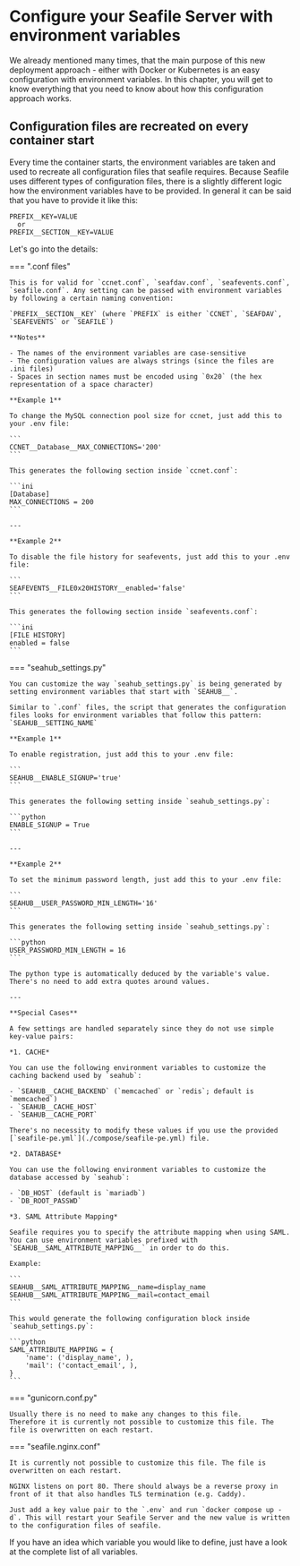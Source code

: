 # Configure your Seafile Server with environment variables

We already mentioned many times, that the main purpose of this new deployment approach - either with Docker or Kubernetes is an easy configuration with environment variables. In this chapter, you will get to know everything that you need to know about how this configuration approach works.

## Configuration files are recreated on every container start

Every time the container starts, the environment variables are taken and used to recreate all configuration files that seafile requires. Because Seafile uses different types of configuration files, there is a slightly different logic how the environment variables have to be provided. In general it can be said that you have to provide it like this:

```
PREFIX__KEY=VALUE
  or
PREFIX__SECTION__KEY=VALUE
```

Let's go into the details:

=== ".conf files"

    This is for valid for `ccnet.conf`, `seafdav.conf`, `seafevents.conf`, `seafile.conf`. Any setting can be passed with environment variables by following a certain naming convention:

    `PREFIX__SECTION__KEY` (where `PREFIX` is either `CCNET`, `SEAFDAV`, `SEAFEVENTS` or `SEAFILE`)

    **Notes**

    - The names of the environment variables are case-sensitive
    - The configuration values are always strings (since the files are .ini files)
    - Spaces in section names must be encoded using `0x20` (the hex representation of a space character)

    **Example 1**

    To change the MySQL connection pool size for ccnet, just add this to your .env file:

    ```
    CCNET__Database__MAX_CONNECTIONS='200'
    ```

    This generates the following section inside `ccnet.conf`:

    ```ini
    [Database]
    MAX_CONNECTIONS = 200
    ```

    ---

    **Example 2**

    To disable the file history for seafevents, just add this to your .env file:

    ```
    SEAFEVENTS__FILE0x20HISTORY__enabled='false'
    ```

    This generates the following section inside `seafevents.conf`:

    ```ini
    [FILE HISTORY]
    enabled = false
    ```

=== "seahub_settings.py"

    You can customize the way `seahub_settings.py` is being generated by setting environment variables that start with `SEAHUB__`.

    Similar to `.conf` files, the script that generates the configuration files looks for environment variables that follow this pattern: `SEAHUB__SETTING_NAME`

    **Example 1**

    To enable registration, just add this to your .env file:

    ```
    SEAHUB__ENABLE_SIGNUP='true'
    ```

    This generates the following setting inside `seahub_settings.py`:

    ```python
    ENABLE_SIGNUP = True
    ```

    ---

    **Example 2**

    To set the minimum password length, just add this to your .env file:

    ```
    SEAHUB__USER_PASSWORD_MIN_LENGTH='16'
    ```

    This generates the following setting inside `seahub_settings.py`:

    ```python
    USER_PASSWORD_MIN_LENGTH = 16
    ```

    The python type is automatically deduced by the variable's value. There's no need to add extra quotes around values.

    ---

    **Special Cases**

    A few settings are handled separately since they do not use simple key-value pairs:

    *1. CACHE*

    You can use the following environment variables to customize the caching backend used by `seahub`:

    - `SEAHUB__CACHE_BACKEND` (`memcached` or `redis`; default is `memcached`)
    - `SEAHUB__CACHE_HOST`
    - `SEAHUB__CACHE_PORT`

    There's no necessity to modify these values if you use the provided [`seafile-pe.yml`](./compose/seafile-pe.yml) file.

    *2. DATABASE*

    You can use the following environment variables to customize the database accessed by `seahub`:

    - `DB_HOST` (default is `mariadb`)
    - `DB_ROOT_PASSWD`

    *3. SAML Attribute Mapping*

    Seafile requires you to specify the attribute mapping when using SAML.
    You can use environment variables prefixed with `SEAHUB__SAML_ATTRIBUTE_MAPPING__` in order to do this.

    Example:

    ```
    SEAHUB__SAML_ATTRIBUTE_MAPPING__name=display_name
    SEAHUB__SAML_ATTRIBUTE_MAPPING__mail=contact_email
    ```

    This would generate the following configuration block inside `seahub_settings.py`:

    ```python
    SAML_ATTRIBUTE_MAPPING = {
        'name': ('display_name', ),
        'mail': ('contact_email', ),
    }
    ```

=== "gunicorn.conf.py"

    Usually there is no need to make any changes to this file.
    Therefore it is currently not possible to customize this file. The file is overwritten on each restart.

=== "seafile.nginx.conf"

    It is currently not possible to customize this file. The file is overwritten on each restart.

    NGINX listens on port 80. There should always be a reverse proxy in front of it that also handles TLS termination (e.g. Caddy).

    Just add a key value pair to the `.env` and run `docker compose up -d`. This will restart your Seafile Server and the new value is written to the configuration files of seafile.

If you have an idea which variable you would like to define, just have a look at the complete list of all variables.
